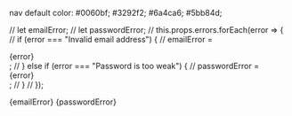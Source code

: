 nav default color:
  #0060bf;
  #3292f2;
  #6a4ca6;
  #5bb84d;

  // let emailError;
  // let passwordError;
  //  this.props.errors.forEach(error => {
  //    if (error === "Invalid email address") {
  //      emailError = <div className="email-error">{error}</div>;
  //    } else if (error === "Password is too weak") {
  //      passwordError = <div className="password-error">{error}</div>;
  //    }
  // });


  {emailError}
          {passwordError}
